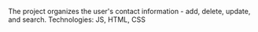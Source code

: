 The project organizes the user's contact information - add, delete, update, and search.
Technologies: JS, HTML, CSS
